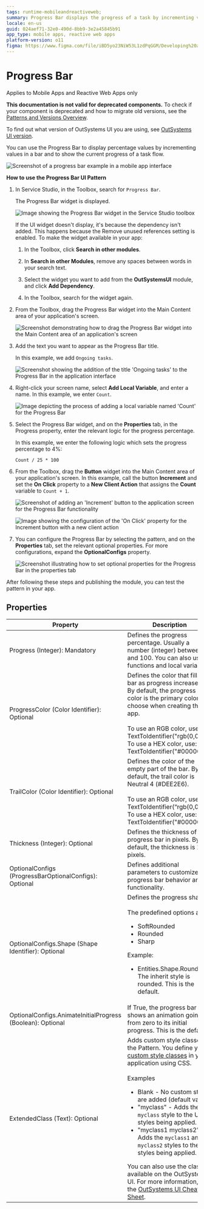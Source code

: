```yaml
---
tags: runtime-mobileandreactiveweb;
summary: Progress Bar displays the progress of a task by incrementing values in a bar.
locale: en-us
guid: 024aef71-32e0-490d-8bb9-3e2a45845b91
app_type: mobile apps, reactive web apps
platform-version: o11
figma: https://www.figma.com/file/iBD5yo23NiW53L1zdPqGGM/Developing%20an%20Application?node-id=218:47
---
```


# Progress Bar

<div class="info" markdown="1">

Applies to Mobile Apps and Reactive Web Apps only

</div>

<div class="info" markdown="1">

**This documentation is not valid for deprecated components.** To check if your component is deprecated and how to migrate old versions, see the [Patterns and Versions Overview](https://outsystemsui.outsystems.com/OutsystemsUiWebsite/MigrationOverview).

To find out what version of OutSystems UI you are using, see [OutSystems UI version](../../intro.md#outsystems-ui-version).

</div>

You can use the Progress Bar to display percentage values by incrementing values in a bar and to show the current progress of a task flow.

![Screenshot of a progress bar example in a mobile app interface](images/progressbar-example-ss.png "Progress Bar Example")

**How to use the Progress Bar UI Pattern**

1. In Service Studio, in the Toolbox, search for `Progress Bar`.

    The Progress Bar widget is displayed.

    ![Image showing the Progress Bar widget in the Service Studio toolbox](images/progressbar-widget-ss.png "Progress Bar Widget in Service Studio")

    If the UI widget doesn't display, it's because the dependency isn't added. This happens because the Remove unused references setting is enabled. To make the widget available in your app:

    1. In the Toolbox, click **Search in other modules**.

    1. In **Search in other Modules**, remove any spaces between words in your search text.
    
    1. Select the widget you want to add from the **OutSystemsUI** module, and click **Add Dependency**.
    
    1. In the Toolbox, search for the widget again.

1. From the Toolbox, drag the Progress Bar widget into the Main Content area of your application's screen.

    ![Screenshot demonstrating how to drag the Progress Bar widget into the Main Content area of an application's screen](images/progressbar-dragwidget-ss.png "Dragging Progress Bar Widget to Screen")

1. Add the text you want to appear as the Progress Bar title.

    In this example, we add `Ongoing tasks`.

    ![Screenshot showing the addition of the title 'Ongoing tasks' to the Progress Bar in the application interface](images/progressbar-text-ss.png "Adding Title to Progress Bar")

1. Right-click your screen name, select **Add Local Variable**, and enter a name. In this example, we enter `Count`.

    ![Image depicting the process of adding a local variable named 'Count' for the Progress Bar](images/progressbar-var-ss.png "Adding Local Variable for Progress Bar")

1. Select the Progress Bar widget, and on the **Properties** tab, in the Progress property, enter the relevant logic for the progress percentage.

    In this example, we enter the following logic which sets the progress percentage to 4%:

    ``Count / 25 * 100``

1. From the Toolbox, drag the **Button** widget into the Main Content area of your application's screen. In this example, call the button **Increment** and set the **On Click** property to a **New Client Action** that assigns the **Count** variable to ``Count + 1``.

    ![Screenshot of adding an 'Increment' button to the application screen for the Progress Bar functionality](images/progressbar-button-ss.png "Adding Increment Button")

    ![Image showing the configuration of the 'On Click' property for the Increment button with a new client action](images/progressbar-assign-ss.png "Setting the Assign Action for Button")

1. You can configure the Progress Bar by selecting the pattern, and on the **Properties** tab, set the relevant optional properties. For more configurations, expand the **OptionalConfigs** property.

    ![Screenshot illustrating how to set optional properties for the Progress Bar in the properties tab](images/progressbar-prop-ss.png "Setting Optional Properties of Progress Bar")

After following these steps and publishing the module, you can test the pattern in your app.

## Properties

| Property| Description|
|---|---|
|Progress (Integer): Mandatory|Defines the progress percentage. Usually a number (integer) between 0 and 100. You can also use functions and local variables.|
|ProgressColor (Color Identifier): Optional|Defines the color that fills the bar as progress increases. By default, the progress color is the primary color you choose when creating the app.<br/><br/>To use an RGB color, use: TextToIdentifier("rgb(0,0,0)")<br/>To use a HEX color, use: TextToIdentifier("#000000")|
|TrailColor (Color Identifier): Optional|Defines the color of the empty part of the bar. By default, the trail color is Neutral 4 (#DEE2E6).<br/><br/>To use an RGB color, use: TextToIdentifier(“rgb(0,0,0)“)<br/>To use a HEX color, use: TextToIdentifier("#000000")|
|Thickness (Integer): Optional|Defines the thickness of the progress bar in pixels. By default, the thickness is 12 pixels.|
|OptionalConfigs (ProgressBarOptionalConfigs): Optional| Defines additional parameters to customize the progress bar behavior and functionality.|
|OptionalConfigs.Shape (Shape Identifier): Optional| Defines the progress shape.<br/><br/>The predefined options are:<ul><li>SoftRounded</li><li>Rounded</li><li>Sharp</li></ul>Example:<ul><li>Entities.Shape.Rounded - The inherit style is rounded. This is the default.</li></ul>|
|OptionalConfigs.AnimateInitialProgress (Boolean): Optional| If True, the progress bar shows an animation going from zero to its initial progress. This is the default.|
|ExtendedClass (Text): Optional| Adds custom style classes to the Pattern. You define your [custom style classes](../../../look-feel/css.md) in your application using CSS.<br/><br/>Examples <ul><li>Blank - No custom styles are added (default value).</li><li>"myclass" - Adds the ``myclass`` style to the UI styles being applied.</li><li>"myclass1 myclass2" - Adds the ``myclass1`` and ``myclass2`` styles to the UI styles being applied.</li></ul>You can also use the classes available on the OutSystems UI. For more information, see the [OutSystems UI Cheat Sheet](https://outsystemsui.outsystems.com/OutSystemsUIWebsite/CheatSheet).|
